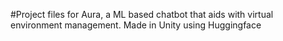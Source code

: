 #Project files for Aura, a ML based chatbot that aids with virtual environment management. Made in Unity using Huggingface

